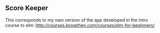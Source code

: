 ## Score Keeper

This corresponds to my own version of the app developed in the intro course to elm: http://courses.knowthen.com/courses/elm-for-beginners/
